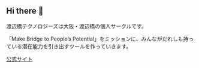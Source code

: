 ## Hi there 👋
渡辺橋テクノロジーズは大阪・渡辺橋の個人サークルです。

「Make Bridge to People’s Potential」をミッションに、みんながだれしも持っている潜在能力を引き出すツールを作っていきます。

[公式サイト](https://watanabebashi.net/)
